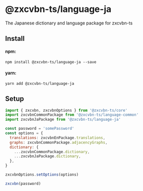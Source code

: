# @zxcvbn-ts/language-ja

The Japanese dictionary and language package for zxcvbn-ts


## Install

#### npm:

`npm install @zxcvbn-ts/language-ja --save`

#### yarn:

`yarn add @zxcvbn-ts/language-ja`

## Setup

```js
import { zxcvbn, zxcvbnOptions } from '@zxcvbn-ts/core'
import zxcvbnCommonPackage from '@zxcvbn-ts/language-common'
import zxcvbnJaPackage from '@zxcvbn-ts/language-ja'

const password = 'somePassword'
const options = {
  translations: zxcvbnEnPackage.translations,
  graphs: zxcvbnCommonPackage.adjacencyGraphs,
  dictionary: {
    ...zxcvbnCommonPackage.dictionary,
    ...zxcvbnJaPackage.dictionary,
  },
}

zxcvbnOptions.setOptions(options)

zxcvbn(password)
```
